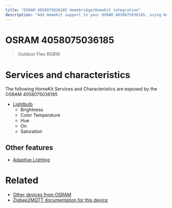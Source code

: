 ```yaml
---
title: "OSRAM 4058075036185 Homebridge/HomeKit integration"
description: "Add HomeKit support to your OSRAM 4058075036185, using Homebridge, Zigbee2MQTT and homebridge-z2m."
---
```

<!---
This file has been GENERATED using src/docgen/docgen.ts
DO NOT EDIT THIS FILE MANUALLY!
-->
# OSRAM 4058075036185
> Outdoor Flex RGBW


# Services and characteristics
The following HomeKit Services and Characteristics are exposed by
the OSRAM 4058075036185

* [Lightbulb](../../light.md)
  * Brightness
  * Color Temperature
  * Hue
  * On
  * Saturation

## Other features
* [Adaptive Lighting](../../light.md)

# Related
* [Other devices from OSRAM](../index.md#osram)
* [Zigbee2MQTT documentation for this device](https://www.zigbee2mqtt.io/devices/4058075036185.html)